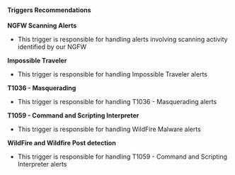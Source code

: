 
#### Triggers Recommendations

**NGFW Scanning Alerts**
- This trigger is responsible for handling alerts involving scanning activity identified by our NGFW

**Impossible Traveler**
- This trigger is responsible for handling Impossible Traveler alerts

**T1036 - Masquerading**
- This trigger is responsible for handling T1036 - Masquerading alerts

**T1059 - Command and Scripting Interpreter**
- This trigger is responsible for handling WildFire Malware alerts

**WildFire and Wildfire Post detection**
- This trigger is responsible for handling T1059 - Command and Scripting Interpreter alerts